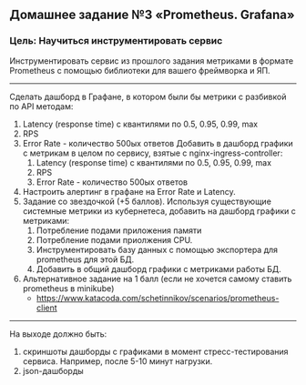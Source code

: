 ## Домашнее задание №3 «Prometheus. Grafana»

### Цель: Научиться инструментировать сервис

Инструментировать сервис из прошлого задания метриками в формате Prometheus с помощью библиотеки для вашего фреймворка и
ЯП.

---

Сделать дашборд в Графане, в котором были бы метрики с разбивкой по API методам:

1) Latency (response time) с квантилями по 0.5, 0.95, 0.99, max
2) RPS
3) Error Rate - количество 500ых ответов Добавить в дашборд графики с метрикам в целом по сервису, взятые с
   nginx-ingress-controller:
    1) Latency (response time) с квантилями по 0.5, 0.95, 0.99, max
    2) RPS
    3) Error Rate - количество 500ых ответов
4) Настроить алертинг в графане на Error Rate и Latency.
5) Задание со звездочкой (+5 баллов). Используя существующие системные метрики из кубернетеса, добавить на дашборд
   графики с метриками:
    1) Потребление подами приложения памяти
    2) Потребление подами приолжения CPU.
    3) Инструментировать базу данных с помощью экспортера для prometheus для этой БД.
    4) Добавить в общий дашборд графики с метриками работы БД.
6) Альтернативное задание на 1 балл (если не хочется самому ставить prometheus в minikube)
    - https://www.katacoda.com/schetinnikov/scenarios/prometheus-client

---

На выходе должно быть:

1) скриншоты дашборды с графиками в момент стресс-тестирования сервиса. Например, после 5-10 минут нагрузки.
2) json-дашборды

